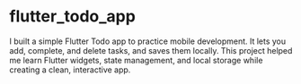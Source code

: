 # flutter_todo_app
I built a simple Flutter Todo app to practice mobile development. It lets you add, complete, and delete tasks, and saves them locally. This project helped me learn Flutter widgets, state management, and local storage while creating a clean, interactive app.
